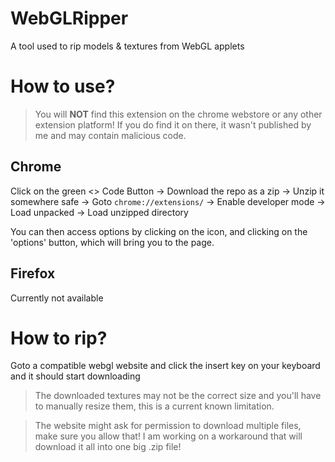 # WebGLRipper
A tool used to rip models &amp; textures from WebGL applets

# How to use?

> You will **NOT** find this extension on the chrome webstore or any other extension platform! If you do find it on there, it wasn't published by me and may contain malicious code.

## Chrome

Click on the green <> Code Button -> Download the repo as a zip -> Unzip it somewhere safe -> Goto ```chrome://extensions/``` -> Enable developer mode -> Load unpacked -> Load unzipped directory

You can then access options by clicking on the icon, and clicking on the 'options' button, which will bring you to the page.

## Firefox

Currently not available

# How to rip?

Goto a compatible webgl website and click the insert key on your keyboard and it should start downloading

> The downloaded textures may not be the correct size and you'll have to manually resize them, this is a current known limitation.

> The website might ask for permission to download multiple files, make sure you allow that! I am working on a workaround that will download it all into one big .zip file!